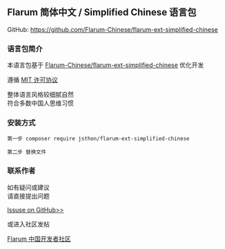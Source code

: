 ## Flarum 简体中文 / Simplified Chinese 语言包

GitHub: https://github.com/Flarum-Chinese/flarum-ext-simplified-chinese

### 语言包简介

本语言包基于 [Flarum-Chinese/flarum-ext-simplified-chinese](https://github.com/Flarum-Chinese/flarum-ext-simplified-chinese) 优化开发

遵循 [MIT 许可协议](http://opensource.org/licenses/mit-license.php)

整体语言风格较细腻自然  
符合多数中国人思维习惯


### 安装方式

    第一步 composer require jsthon/flarum-ext-simplified-chinese
    
    第二步 替换文件

### 联系作者
如有疑问或建议  
请直接提出问题  

[Issuse on GitHub>>](https://github.com/Flarum-Chinese/flarum-ext-simplified-chinese/issues)  

或进入社区发帖

[Flarum 中国开发者社区](http://discuss.flarum.org.cn)
